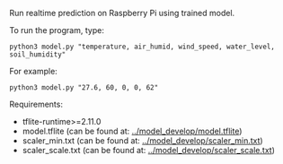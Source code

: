 Run realtime prediction on Raspberry Pi using trained model.

To run the program, type:
```
python3 model.py "temperature, air_humid, wind_speed, water_level, soil_humidity"
```
For example:
```
python3 model.py "27.6, 60, 0, 0, 62"
```

Requirements:
- tflite-runtime>=2.11.0
- model.tflite (can be found at: [../model_develop/model.tflite](../model_develop/model.tflite))
- scaler_min.txt (can be found at: [../model_develop/scaler_min.txt](../model_develop/scaler_min.txt))
- scaler_scale.txt (can be found at: [../model_develop/scaler_scale.txt](../model_develop/scaler_scale.txt))
